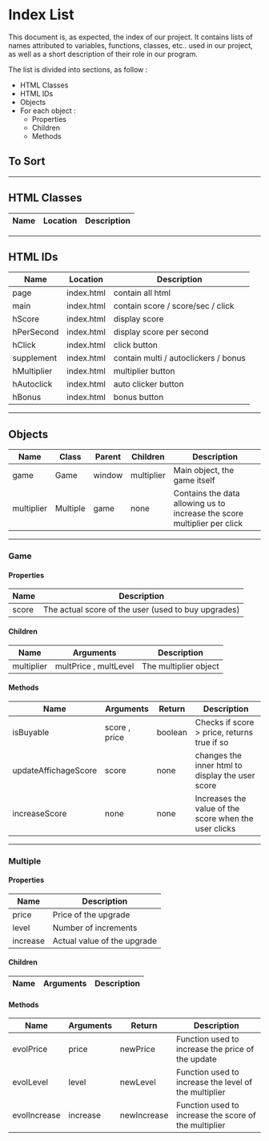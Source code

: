# Index List

This document is, as expected, the index of our project. It contains lists of names attributed to variables, functions, classes, etc.. used in our project, as well as a short description of their role in our program.

The list is divided into sections, as follow :
* HTML Classes
* HTML IDs
* Objects
* For each object :
  * Properties
  * Children 
  * Methods

## To Sort

***

## HTML Classes

| Name | Location | Description |
| ---- | -------- | ----------- |

***

## HTML IDs

| Name | Location | Description |
| ---- | -------- | ----------- |
| page | index.html | contain all html |
| main | index.html | contain score / score/sec / click |
| hScore | index.html | display score |
| hPerSecond | index.html | display score per second |
| hClick | index.html | click button |
| supplement | index.html | contain multi / autoclickers / bonus |
| hMultiplier | index.html | multiplier button |
| hAutoclick | index.html | auto clicker button |
| hBonus | index.html | bonus button |

***

## Objects

| Name | Class | Parent | Children | Description |
| ---- | ----- | ------ | -------- | ----------- |
| game | Game | window | multiplier | Main object, the game itself |
| multiplier | Multiple | game | none | Contains the data allowing us to increase the score multiplier per click |

***

### Game

#### Properties

| Name | Description |
| ---- | ----------- |
| score | The actual score of the user (used to buy upgrades) |

#### Children

| Name | Arguments | Description |
| ---- | --------- | ----------- |
| multiplier | multPrice , multLevel | The multiplier object |

#### Methods

| Name | Arguments | Return | Description |
| ---- | --------- | ------ | ----------- |
| isBuyable | score , price | boolean | Checks if score > price, returns true if so |
| updateAffichageScore | score | none | changes the inner html to display the user score |
| increaseScore | none | none | Increases the value of the score when the user clicks |

***

### Multiple

#### Properties

| Name | Description |
| ---- | ----------- |
| price | Price of the upgrade |
| level | Number of increments |
| increase | Actual value of the upgrade |

#### Children

| Name | Arguments | Description |
| ---- | --------- | ----------- |


#### Methods

| Name | Arguments | Return | Description |
| ---- | --------- | ------ | ----------- |
| evolPrice | price | newPrice | Function used to increase the price of the update |
| evolLevel | level | newLevel | Function used to increase the level of the multiplier |
| evolIncrease | increase | newIncrease | Function used to increase the score of the multiplier |
